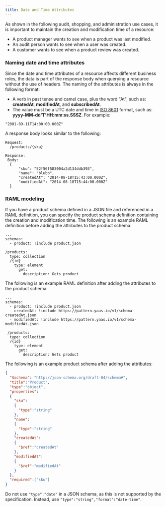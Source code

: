 ```yaml
---
title: Date and Time Attributes
---
```


As shown in the following audit, shopping, and administration use cases, it is important to maintain the creation and modification time of a resource:

- A product manager wants to see when a product was last modified.
- An audit person wants to see when a user was created.
- A customer wants to see when a product review was created.

### Naming date and time attributes
Since the date and time attributes of a resource affects different business roles, the data is part of the response body when querying a resource without the use of headers. The naming of the attributes is always in the following format:

- A verb in past tense and camel case, plus the word "At", such as: **createdAt**, **modifiedAt**, and **subscribedAt**.
- The value must be a UTC date and time in [ISO 8601](http://www.iso.org/iso/home/standards/iso8601.htm) format, such as: **yyyy-MM-dd'T'HH:mm:ss.SSSZ**. For example:
``` no-highlight
"2001-09-11T14:00:00.000Z"
```

A response body looks similar to the following:

``` no-highlight
Request:
  /products/{sku}

Response:
 Body:
  {
      "sku": "52f56f583004a2d134ddb393",
      "name": "blubb",
      "createdAt": "2014-08-18T15:43:00.000Z",
      "modifiedAt": "2014-08-18T15:44:00.000Z"
  }
```

### RAML modeling
If you have a product schema defined in a JSON file and referenced in a RAML definition, you can specify the product schema definition containing the creation and modification time. The following is an example RAML definition before adding the attributes to the product schema:

``` no-highlight
...
schemas:
  - product: !include product.json

/products:
  type: collection
  /{id}
    type: element
      get:
        description: Gets product
```

The following is an example RAML definition after adding the attributes to the product schema:

``` no-highlight
...
schemas:
  - product: !include product.json
  - createdAt: !include https://pattern.yaas.io/v1/schema-createdAt.json
  - modifiedAt: !include https://pattern.yaas.io/v1/schema-modifiedAt.json

 /products:
  type: collection
  /{id}
    type: element
      get:
        description: Gets product
```

The following is an example product schema after adding the attributes:

``` json
{
  "$schema": "http://json-schema.org/draft-04/schema#",
  "title":"Product",
  "type":"object",
  "properties":
  {
    "sku":
    {
      "type":"string"
    },
    "name":
    {
      "type":"string"
    },
    "createdAt":
    {
      "$ref":"createdAt"
    },
    "modifiedAt":
    {
      "$ref":"modifiedAt"
    }
  },
  "required":["sku"]
}
```

<div class="panel note">
Do not use <code>"type":"date"</code> in a JSON schema, as this is not supported by the specification. Instead, use <code>"type":"string","format":"date-time"</code>.
</div>

